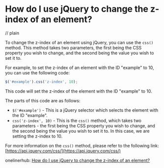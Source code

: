 # How do I use jQuery to change the z-index of an element?
// plain

To change the z-index of an element using jQuery, you can use the `css()` method. This method takes two parameters, the first being the CSS property you wish to change, and the second being the value you wish to set it to.

For example, to set the z-index of an element with the ID "example" to 10, you can use the following code:
```js
$('#example').css('z-index', 10);
```

This code will set the z-index of the element with the ID "example" to 10.

The parts of this code are as follows:
- `$('#example')` - This is a jQuery selector which selects the element with the ID "example".
- `css('z-index', 10)` - This is the `css()` method, which takes two parameters - the first being the CSS property you wish to change, and the second being the value you wish to set it to. In this case, we are setting the z-index to 10.

For more information on the `css()` method, please refer to the following link:
[https://api.jquery.com/css/](https://api.jquery.com/css/)

onelinerhub: [How do I use jQuery to change the z-index of an element?](https://onelinerhub.com/jquery/how-do-i-use-jquery-to-change-the-z-index-of-an-element)